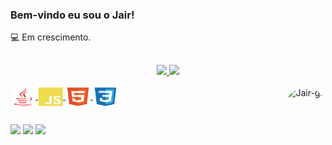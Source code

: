 ### Bem-vindo eu sou o Jair!


💻 Em crescimento.

 ##

 <div align="center">
  <a href="https://github.com/Jairbrito">
  <img height="180em" src="https://github-readme-stats.vercel.app/api?username=Jairbrito&show_icons=true&theme=tokyonight&include_all_commits=true&count_private=true"/>
  <img height="180em" src="https://github-readme-stats.vercel.app/api/top-langs/?username=Jairbrito&layout=compact&langs_count=7&theme=tokyonight"/> 
</div>
<div style="display: inline_block"><br>
  <img align="center" alt="Jair-Java" height="30" width="40" src="https://raw.githubusercontent.com/devicons/devicon/master/icons/java/java-plain.svg">
  <img align="center" alt="Jair-Js" height="30" width="40" src="https://raw.githubusercontent.com/devicons/devicon/master/icons/javascript/javascript-plain.svg">
  <img align="center" alt="Jair-HTML" height="30" width="40" src="https://raw.githubusercontent.com/devicons/devicon/master/icons/html5/html5-original.svg">
  <img align="center" alt="Jair-CSS" height="30" width="40" src="https://raw.githubusercontent.com/devicons/devicon/master/icons/css3/css3-original.svg">
  <img align="right" alt="Jair-gif" height="150" style="border-radius:50px;" src="https://media.discordapp.net/attachments/655112407408050178/925959779736752178/picasion.com_361450d26a399828d26531baaa7296e4.gif">
</div>
  
  ##
 
<div> 
  <a href="https://www.youtube.com/channel/UCK140q_I7OSEUHmyN0HihoA" target="_blank"><img src="https://img.shields.io/badge/YouTube-FF0000?style=for-the-badge&logo=youtube&logoColor=white" target="_blank"></a>
  <a href="https://www.instagram.com/jairr_jr/" target="_blank"><img src="https://img.shields.io/badge/-Instagram-%23E4405F?style=for-the-badge&logo=instagram&logoColor=white" target="_blank"></a>
  <a href="https://www.linkedin.com/in/jair-de-brito-junior-07b652223/" target="_blank"><img src="https://img.shields.io/badge/-LinkedIn-%230077B5?style=for-the-badge&logo=linkedin&logoColor=white" target="_blank"></a> 
 
 
</div>
